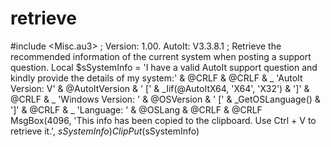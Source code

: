 # retrieve
#include &lt;Misc.au3>  ; Version: 1.00. AutoIt: V3.3.8.1 ; Retrieve the recommended information of the current system when posting a support question. Local $sSystemInfo = 'I have a valid AutoIt support question and kindly provide the details of my system:' &amp; @CRLF &amp; @CRLF &amp; _         'AutoIt Version: V' &amp; @AutoItVersion &amp; ' [' &amp; _Iif(@AutoItX64, 'X64', 'X32') &amp; ']' &amp; @CRLF &amp; _         'Windows Version: ' &amp; @OSVersion &amp; ' [' &amp; _GetOSLanguage() &amp; ']' &amp; @CRLF &amp; _         'Language: ' &amp; @OSLang &amp; @CRLF &amp; @CRLF MsgBox(4096, 'This info has been copied to the clipboard. Use Ctrl + V to retrieve it.', $sSystemInfo) ClipPut($sSystemInfo)
